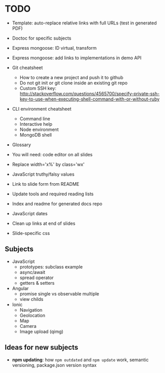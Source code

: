 # TODO

* Template: auto-replace relative links with full URLs (test in generated PDF)
* Doctoc for specific subjects

* Express mongoose: ID virtual, transform
* Express mongoose: add links to implementations in demo API
* Git cheatsheet
  * How to create a new project and push it to github
  * Do not git init or git clone inside an existing git repo
  * Custom SSH key: http://stackoverflow.com/questions/4565700/specify-private-ssh-key-to-use-when-executing-shell-command-with-or-without-ruby
* CLI environment cheatsheet
  * Command line
  * Interactive help
  * Node environment
  * MongoDB shell
* Glossary

* You will need: code editor on all slides
* Replace width='x%' by class='wx'
* JavaScript truthy/falsy values
* Link to slide form from README
* Update tools and required reading lists
* Index and readme for generated docs repo
* JavaScript dates
* Clean up links at end of slides

* Slide-specific css

## Subjects

* JavaScript
  * prototypes: subclass example
  * async/await
  * spread operator
  * getters & setters
* Angular
  * promise single vs observable multiple
  * view childs
* Ionic
  * Navigation
  * Geolocation
  * Map
  * Camera
  * Image upload (qimg)

## Ideas for new subjects

* **npm updating**: how `npm outdated` and `npm update` work, semantic versioning, package.json version syntax
